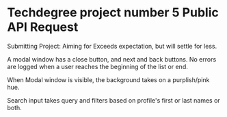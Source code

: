 # Techdegree project number 5 Public API Request

Submitting Project: Aiming for Exceeds expectation, but will settle for less.

A modal window has a close button, and next and back buttons. No errors are logged when a user reaches the beginning of the list or end.

When Modal window is visible, the background takes on a purplish/pink hue.

Search input takes query and filters based on profile's first or last names or both.
